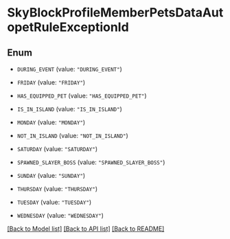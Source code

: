 # SkyBlockProfileMemberPetsDataAutopetRuleExceptionId

## Enum


* `DURING_EVENT` (value: `"DURING_EVENT"`)

* `FRIDAY` (value: `"FRIDAY"`)

* `HAS_EQUIPPED_PET` (value: `"HAS_EQUIPPED_PET"`)

* `IS_IN_ISLAND` (value: `"IS_IN_ISLAND"`)

* `MONDAY` (value: `"MONDAY"`)

* `NOT_IN_ISLAND` (value: `"NOT_IN_ISLAND"`)

* `SATURDAY` (value: `"SATURDAY"`)

* `SPAWNED_SLAYER_BOSS` (value: `"SPAWNED_SLAYER_BOSS"`)

* `SUNDAY` (value: `"SUNDAY"`)

* `THURSDAY` (value: `"THURSDAY"`)

* `TUESDAY` (value: `"TUESDAY"`)

* `WEDNESDAY` (value: `"WEDNESDAY"`)


[[Back to Model list]](../README.md#documentation-for-models) [[Back to API list]](../README.md#documentation-for-api-endpoints) [[Back to README]](../README.md)


